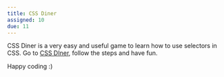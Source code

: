 ```yaml
---
title: CSS Diner
assigned: 10
due: 11
---
```


CSS Diner is a very easy and useful game to learn how to use selectors in CSS.
Go to [CSS DIner](https://flukeout.github.io/), follow the steps and have fun.

Happy coding :)
